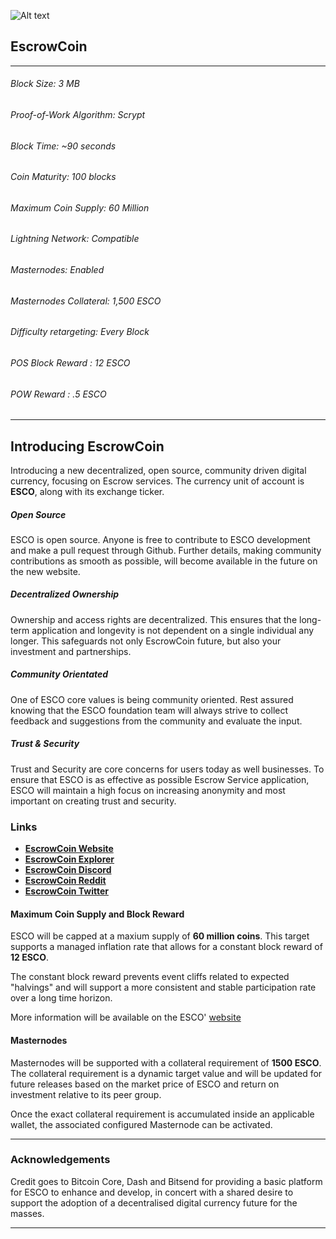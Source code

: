 

![Alt text](https://avatars2.githubusercontent.com/u/35362810?s=160&v=4)


## EscrowCoin
__________________________________________________________________________

###### Block Size: 3 MB
###### Proof-of-Work Algorithm: Scrypt
###### Block Time: ~90 seconds
###### Coin Maturity: 100 blocks
###### Maximum Coin Supply: 60 Million
###### Lightning Network: Compatible
###### Masternodes: Enabled
###### Masternodes Collateral: 1,500 ESCO
###### Difficulty retargeting: Every Block
###### POS Block Reward : 12 ESCO
###### POW Reward : .5 ESCO
__________________________________________________________________________


## Introducing EscrowCoin

Introducing a new decentralized, open source, community driven digital currency, focusing on Escrow services.
The currency unit of account is **ESCO**, along with its exchange ticker.


##### Open Source
ESCO is open source. Anyone is free to contribute to ESCO development and make a pull request through Github. Further details, making community contributions as smooth as possible, will become available in the future on the new website.


##### Decentralized Ownership
Ownership and access rights are decentralized. This ensures that the long-term application and longevity is not dependent on a single individual any longer. This safeguards not only EscrowCoin future, but also your investment and partnerships.


##### Community Orientated
One of ESCO core values is being community oriented. Rest assured knowing that the ESCO foundation team will always strive to collect feedback and suggestions from the community and evaluate the input.


##### Trust & Security
Trust and Security are core concerns for users today as well businesses. To ensure that ESCO is as effective as possible Escrow Service application, ESCO will maintain a high focus on increasing anonymity and most important on creating trust and security.


### Links

- **[EscrowCoin Website](http://escrow-coin.com/)**
- **[EscrowCoin Explorer](http://explorer.escrow-coin.com/)**
- **[EscrowCoin Discord](https://discord.gg/BVZdtfF)**
- **[EscrowCoin Reddit](https://www.reddit.com/user/escrowcryptocurrency/comments/7rzl9e/escrow_coin/)**
- **[EscrowCoin Twitter](https://twitter.com/EscrowCoin)**

  

#### Maximum Coin Supply and Block Reward

ESCO will be capped at a maxium supply of **60 million coins**.  This target supports a managed inflation rate that allows for a constant block reward of **12 ESCO**.

The constant block reward prevents event cliffs related to expected "halvings" and will support a more consistent and stable participation rate over a long time horizon.

More information will be available on the ESCO' [website](http://escrow-coin.com/)


#### Masternodes 

Masternodes will be supported with a collateral requirement of **1500 ESCO**. The collateral requirement is a dynamic target value and will be updated for future releases based on the market price of ESCO and return on investment relative to its peer group.

Once the exact collateral requirement is accumulated inside an applicable wallet, the associated configured Masternode can be activated.  

__________________________________________________________________________

### Acknowledgements

Credit goes to Bitcoin Core, Dash and Bitsend for providing a basic platform for ESCO to enhance and develop, in concert with a shared desire to support the adoption of a decentralised digital currency future for the masses.

__________________________________________________________________________
